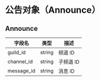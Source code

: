 # 公告对象（Announce） <Badge text="v2.2.0" />

## Announce

| 字段名     | 类型   | 描述      |
| ---------- | ------ | --------- |
| guild_id   | string | 频道 ID   |
| channel_id | string | 子频道 ID |
| message_id | string | 消息 ID   |
